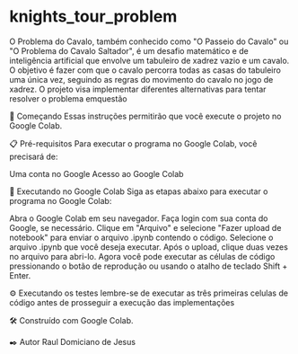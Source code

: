 # knights_tour_problem

O Problema do Cavalo, também conhecido como "O Passeio do Cavalo" ou "O Problema do Cavalo Saltador", é um desafio matemático e de inteligência artificial que envolve um tabuleiro de xadrez vazio e um cavalo. O objetivo é fazer com que o cavalo percorra todas as casas do tabuleiro uma única vez, seguindo as regras do movimento do cavalo no jogo de xadrez. O projeto visa implementar diferentes alternativas para tentar resolver o problema emquestão

🚀 Começando
Essas instruções permitirão que você execute o projeto no Google Colab.

📋 Pré-requisitos
Para executar o programa no Google Colab, você precisará de:

Uma conta no Google
Acesso ao Google Colab

🔧 Executando no Google Colab
Siga as etapas abaixo para executar o programa no Google Colab:

Abra o Google Colab em seu navegador.
Faça login com sua conta do Google, se necessário.
Clique em "Arquivo" e selecione "Fazer upload de notebook" para enviar o arquivo .ipynb contendo o código.
Selecione o arquivo .ipynb que você deseja executar.
Após o upload, clique duas vezes no arquivo para abri-lo.
Agora você pode executar as células de código pressionando o botão de reprodução ou usando o atalho de teclado Shift + Enter.

⚙️ Executando os testes
lembre-se de executar as três primeiras celulas de código antes de prosseguir a execução das implementações

🛠️ Construído com
Google Colab.

✒️ Autor
 Raul Domiciano de Jesus 
